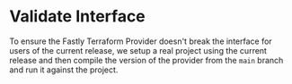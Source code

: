 # Validate Interface

To ensure the Fastly Terraform Provider doesn't break the interface for users of the current release, we setup a real project using the current release and then compile the version of the provider from the `main` branch and run it against the project.
